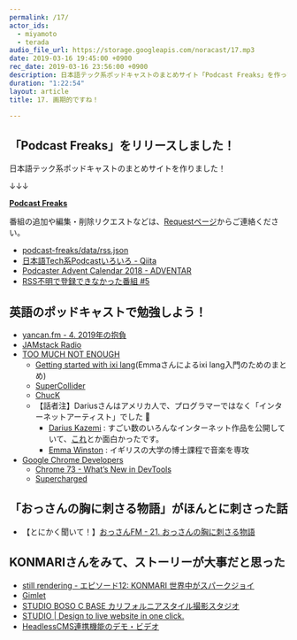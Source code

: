 ```yaml
---
permalink: /17/
actor_ids:
  - miyamoto
  - terada
audio_file_url: https://storage.googleapis.com/noracast/17.mp3
date: 2019-03-16 19:45:00 +0900
rec_date: 2019-03-16 23:56:00 +0900
description: 日本語テック系ポッドキャストのまとめサイト「Podcast Freaks」を作った話、JAMstack Radioが僕らの英語教材として完璧なんじゃないか説、「おっさんの胸に刺さる物語」がほんとに胸に刺さった話、KONMARIさんすごい、サービスを使ってもらうにはストーリーが大事、これから面白い仕事をとっていくには、などについて話しました。
duration: "1:22:54"
layout: article
title: 17. 画期的ですね！

---
```


## 「Podcast Freaks」をリリースしました！

日本語テック系ポッドキャストのまとめサイトを作りました！

↓↓↓

**[Podcast Freaks](https://podcastfreaks.com)**

番組の追加や編集・削除リクエストなどは、[Requestページ](https://podcastfreaks.com/request/)からご連絡ください。

- [podcast-freaks/data/rss.json](https://github.com/noracast/podcast-freaks/blob/2f525b7ff8119a60a93701396ce85a311c30c4a7/data/rss.json)
- [日本語Tech系Podcastいろいろ - Qiita](https://qiita.com/suginoy/items/dada11eef775b883320f)
- [Podcaster Advent Calendar 2018 - ADVENTAR](https://adventar.org/calendars/3068)
- [RSS不明で登録できなかった番組 #5](https://github.com/noracast/podcast-freaks/issues/5)

## 英語のポッドキャストで勉強しよう！

- [yancan.fm - 4. 2019年の抱負](https://www.yancan.tech/episode/4)
- [JAMstack Radio](https://www.heavybit.com/library/podcasts/jamstack-radio/)
- [TOO MUCH NOT ENOUGH](https://toomuchnotenough.site/)
  - [Getting started with ixi lang](https://emmawinston.me/2018/08/24/ixi-lang-getting-started/)(Emmaさんによるixi lang入門のためのまとめ)
  - [SuperCollider](https://supercollider.github.io/)
  - [ChucK](http://chuck.cs.princeton.edu/)
  - 【話者注】Dariusさんはアメリカ人で、プログラマーではなく「インターネットアーティスト」でした 🙇
    - [Darius Kazemi](https://tinysubversions.com/) : すごい数のいろんなインターネット作品を公開していて、[これ](http://tinysubversions.com/stuff/isogloss-regex/#!)とか面白かったです。
    - [Emma Winston](https://emmawinston.me/) : イギリスの大学の博士課程で音楽を専攻
- [Google Chrome Developers](https://www.youtube.com/channel/UCnUYZLuoy1rq1aVMwx4aTzw)
  - [Chrome 73 - What’s New in DevTools](https://youtu.be/uddZX9ZK6wY)
  - [Supercharged](https://www.youtube.com/watch?v=ihiff9hB8KE&list=PLNYkxOF6rcICCxAiogddzLoyL9Zedi3s5)

## 「おっさんの胸に刺さる物語」がほんとに刺さった話

- 【とにかく聞いて！】[おっさんFM - 21. おっさんの胸に刺さる物語](https://ossan.fm/episode/21)

## KONMARIさんをみて、ストーリーが大事だと思った

- [still rendering - エピソード12: KONMARI 世界中がスパークジョイ](https://anchor.fm/stillrendering/episodes/12-KONMARI-e3bdv6)
- [Gimlet](https://www.gimletmedia.com/)
- [STUDIO BOSO C BASE カリフォルニアスタイル撮影スタジオ](https://studio.bosocbase.com/)
- [STUDIO \| Design to live website in one click.](https://studio.design/)
- [HeadlessCMS連携機能のデモ・ビデオ](https://twitter.com/miyaoka/status/1101164013717676033?s=12)

